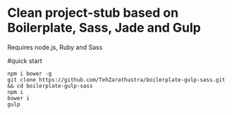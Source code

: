 # Clean project-stub based on Boilerplate, Sass, Jade and Gulp

Requires node.js, Ruby and Sass

#quick start
```
npm i bower -g
git clone https://github.com/TehZarathustra/boilerplate-gulp-sass.git && cd boilerplate-gulp-sass
npm i
bower i
gulp
```
